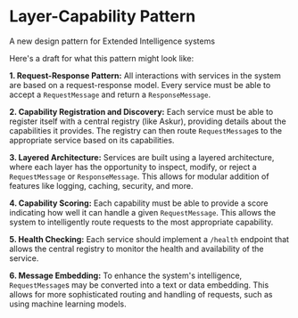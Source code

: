 # Layer-Capability Pattern
A new design pattern for Extended Intelligence systems


 Here's a draft for what this pattern might look like:

**1. Request-Response Pattern:**
All interactions with services in the system are based on a request-response model. Every service must be able to accept a `RequestMessage` and return a `ResponseMessage`.

**2. Capability Registration and Discovery:**
Each service must be able to register itself with a central registry (like Askur), providing details about the capabilities it provides. The registry can then route `RequestMessage`s to the appropriate service based on its capabilities.

**3. Layered Architecture:**
Services are built using a layered architecture, where each layer has the opportunity to inspect, modify, or reject a `RequestMessage` or `ResponseMessage`. This allows for modular addition of features like logging, caching, security, and more.

**4. Capability Scoring:**
Each capability must be able to provide a score indicating how well it can handle a given `RequestMessage`. This allows the system to intelligently route requests to the most appropriate capability.

**5. Health Checking:**
Each service should implement a `/health` endpoint that allows the central registry to monitor the health and availability of the service.

**6. Message Embedding:**
To enhance the system's intelligence, `RequestMessage`s may be converted into a text or data embedding. This allows for more sophisticated routing and handling of requests, such as using machine learning models.
